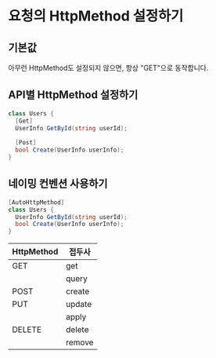 요청의 HttpMethod 설정하기
====

기본값
----
아무런 HttpMethod도 설정되지 않으면, 항상 "GET"으로 동작합니다.

API별 HttpMethod 설정하기
----
```c#
class Users {
  [Get]
  UserInfo GetById(string userId);
  
  [Post]
  bool Create(UserInfo userInfo);
}
```

네이밍 컨벤션 사용하기
----
```c#
[AutoHttpMethod]
class Users {
  UserInfo GetById(string userId);
  bool Create(UserInfo userInfo);
}
```

 HttpMethod | 접두사
------      |-----
 GET        | get
            | query
 POST       | create
 PUT        | update
            | apply
 DELETE     | delete
            | remove
